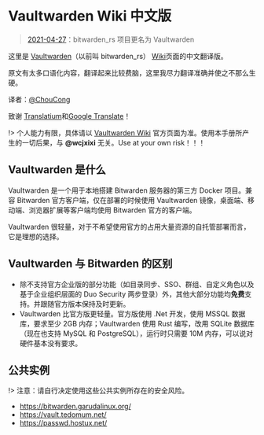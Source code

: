 
# Vaultwarden Wiki 中文版

> [2021-04-27](https://github.com/dani-garcia/vaultwarden/releases/tag/1.21.0)：bitwarden_rs 项目更名为 Vaultwarden

这里是 [Vaultwarden](https://github.com/dani-garcia/vaultwarden)（以前叫 bitwarden_rs） [Wiki](https://github.com/dani-garcia/vaultwarden/wiki)页面的中文翻译版。

原文有太多口语化内容，翻译起来比较费脑，这里我尽力翻译准确并使之不那么生硬。

译者：​[@ChouCong](mailto:ChouCong912@gmail.com)

致谢 [Translatium](https://webcatalog.io/translatium/)和[Google Translate](https://translate.google.com/)！

!> 个人能力有限，具体请以 [Vaultwarden Wiki](https://github.com/dani-garcia/vaultwarden/wiki) 官方页面为准。使用本手册所产生的一切后果，与 **@wcjxixi** 无关。Use at your own risk！！！

## Vaultwarden 是什么

Vaultwarden 是一个用于本地搭建 Bitwarden 服务器的第三方 Docker 项目。兼容 Bitwarden 官方客户端，仅在部署的时候使用 Vaultwarden 镜像，桌面端、移动端、浏览器扩展等客户端均使用 Bitwarden 官方的客户端。

Vaultwarden 很轻量，对于不希望使用官方的占用大量资源的自托管部署而言，它是理想的选择。

## Vaultwarden 与 Bitwarden 的区别

- 除不支持官方企业版的部分功能（如目录同步、SSO、群组、自定义角色以及基于企业组织层面的 Duo  Security 两步登录）外，其他大部分功能均**免费**支持。并跟随官方版本保持及时更新。
- Vaultwarden 比官方版更轻量。官方版使用 .Net 开发，使用 MSSQL 数据库，要求至少 2GB 内存；Vaultwarden 使用 Rust 编写，改用 SQLite 数据库（现在也支持 MySQL 和 PostgreSQL），运行时只需要 10M 内存，可以说对硬件基本没有要求。

## 公共实例

!> 注意：请自行决定使用这些公共实例所存在的安全风险。

- <https://bitwarden.garudalinux.org/>
- <https://vault.tedomum.net/>
- <https://passwd.hostux.net/>
